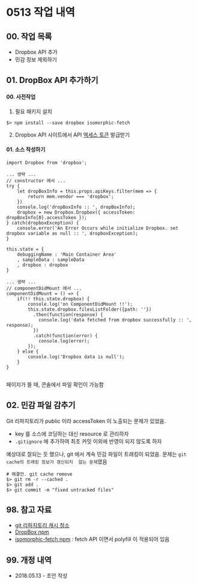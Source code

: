 # 0513 작업 내역

## 00. 작업 목록
- Dropbox API 추가
- 민감 정보 제외하기

## 01. DropBox API 추가하기

#### 00. 사전작업

1. 필요 패키지 설치
```
$> npm install --save dropbox isomorphic-fetch
```

2. Dropbox API 사이트에서 API [엑세스 토큰](https://www.dropbox.com/developers/apps) 발급받기

#### 01. 소스 작성하기

```
import Dropbox from 'dropbox';

... 생략 ...
// constructor 에서 ...
try {
	let dropBoxInfo = this.props.apiKeys.filter(mem => {
		return mem.vendor === 'dropbox';
	})
	console.log('dropBoxInfo :: ', dropBoxInfo);
	dropbox = new Dropbox.Dropbox({ accessToken:  dropBoxInfo[0].accessToken });
} catch(dropboxException) {
	console.error('An Error Occurs while initialize Dropbox. set dropbox variable as null :: ', dropboxException);
}

this.state = {
	debuggingName : 'Main Container Area'
	, sampleData : sampleData
	, dropbox : dropbox
}

... 생략 ...
// componentDidMount 에서 ...
componentDidMount = () => {
	if(!! this.state.dropbox) {
		console.log('on ComponentDidMount !!');
		this.state.dropbox.filesListFolder({path: ''})
		  .then(function(response) {
		    console.log('data fetched from dropbox successfully :: ', response);
		  })
		  .catch(function(error) {
		    console.log(error);
		});	
	} else {
		console.log('Dropbox data is null');
	}
}
		
```
페이지가 뜰 때, 콘솔에서 파일 확인이 가능함

## 02. 민감 파일 감추기
Git 리파지토리가 public 이라 accessToken 이 노출되는 문제가 있었음. 
- key 를 소스에 코딩하는 대신 resource 로 관리하자
- `.gitignore` 에 추가하여 최초 커밋 이외에 반영이 되지 않도록 하자

예상대로 잘되는 듯 했으나, git 에서 계속 민감 파일이 트래킹이 되었음. 문제는 `git cache의 트래킹 정보가 갱신되지  않는 문제`였음
```
# 해결안. git cache remove 
$> git rm -r --cached .
$> git add .
$> git commit -m "fixed untracked files"
```



## 98. 참고 자료
- [git 리파지토리 캐시 청소](https://stackoverflow.com/questions/11451535/gitignore-is-not-working)
- [DropBox npm](https://www.npmjs.com/package/dropbox)
- [isomorphic-fetch npm](https://www.npmjs.com/package/isomorphic-fetch) : fetch API 이면서 polyfill 이 적용되어 있음

## 99. 개정 내역
- 2018.05.13 - 초안 작성
